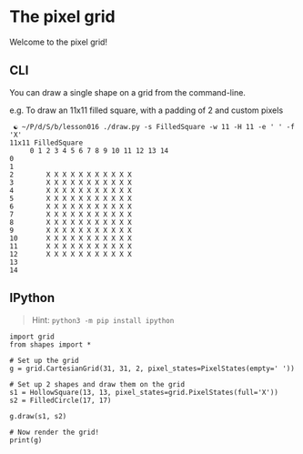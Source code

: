 # The pixel grid

Welcome to the pixel grid!

## CLI

You can draw a single shape on a grid from the command-line.

e.g. To draw an 11x11 filled square, with a padding of 2 and custom pixels

```shell
 ☯ ~/P/d/S/b/lesson016 ./draw.py -s FilledSquare -w 11 -H 11 -e ' ' -f 'X'
11x11 FilledSquare
     0 1 2 3 4 5 6 7 8 9 10 11 12 13 14
0
1
2        X X X X X X X X X X X
3        X X X X X X X X X X X
4        X X X X X X X X X X X
5        X X X X X X X X X X X
6        X X X X X X X X X X X
7        X X X X X X X X X X X
8        X X X X X X X X X X X
9        X X X X X X X X X X X
10       X X X X X X X X X X X
11       X X X X X X X X X X X
12       X X X X X X X X X X X
13
14
```

## IPython

> Hint: `python3 -m pip install ipython`


```
import grid
from shapes import *

# Set up the grid
g = grid.CartesianGrid(31, 31, 2, pixel_states=PixelStates(empty=' '))

# Set up 2 shapes and draw them on the grid
s1 = HollowSquare(13, 13, pixel_states=grid.PixelStates(full='X'))
s2 = FilledCircle(17, 17)

g.draw(s1, s2)

# Now render the grid!
print(g)
```

